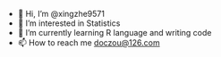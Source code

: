 - 👋 Hi, I’m @xingzhe9571
- 👀 I’m interested in Statistics
- 🌱 I’m currently learning R language and writing code
- 📫 How to reach me doczou@126.com
